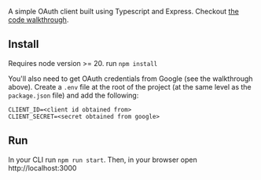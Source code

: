 A simple OAuth client built using Typescript and Express. Checkout [the code walkthrough](https://annotate.dev/p/hello-world/learn-oauth-2-0-by-building-your-own-oauth-client-U2HaZNtvQojn4F).

## Install

Requires node version >= 20. run `npm install`

You'll also need to get OAuth credentials from Google (see the walkthrough above). Create a `.env` file at the root of the project (at the same level as the `package.json` file) and add the following:

```
CLIENT_ID=<client id obtained from>
CLIENT_SECRET=<secret obtained from google>
```

## Run

In your CLI run `npm run start`. Then, in your browser open http://localhost:3000
